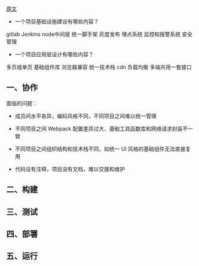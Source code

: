 [原文](https://mp.weixin.qq.com/s/xdkUCmpSgUOrVZOLtHVAzg)

- 一个项目基础设施建设有哪些内容？

gitlab Jenkins node中间层 统一脚手架 灰度发布 埋点系统 监控和报警系统 安全管理

- 一个项目应用层设计有哪些内容？

多页或单页 基础组件库 浏览器兼容 统一技术栈 cdn 负载均衡 多端共用一套接口

## 一、协作

面临的问题：

- 成员间水平各异，编码风格不同，不同项目之间难以统一管理

- 不同项目之间 Webpack 配置差异过大、基础工具函数库和网络请求封装不一致

- 不同项目之间组织结构和技术栈不同，如统一 UI 风格的基础组件无法直接复用

- 代码没有注释，项目没有文档，难以交接和维护



## 二、构建

## 三、测试

## 四、部署

## 五、运行
